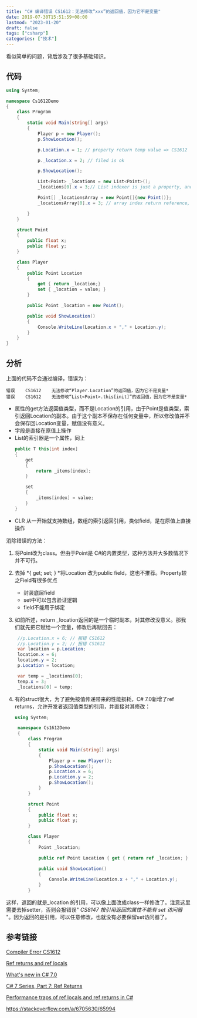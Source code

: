 ```yaml
---
title: "C# 编译错误 CS1612：无法修改“xxx”的返回值，因为它不是变量"
date: 2019-07-30T15:51:59+08:00
lastmod: "2023-01-20"
draft: false
tags: ["csharp"]
categories: ["技术"]
---
```


看似简单的问题，背后涉及了很多基础知识。<!--more-->

## 代码 ##

```csharp
using System;

namespace Cs1612Demo
{
    class Program
    {
        static void Main(string[] args)
        {
            Player p = new Player();
            p.ShowLocation();

            p.Location.x = 1; // property return temp value => CS1612

            p._location.x = 2; // filed is ok

            p.ShowLocation();

            List<Point> _locations = new List<Point>();
            _locations[0].x = 3;// List indexer is just a property, and property return temp value => CS1612CS1612

            Point[] _locationsArray = new Point[]{new Point()};
            _locationsArray[0].x = 3; // array index return reference, ok

        }
    }

    struct Point
    {
        public float x;
        public float y;
    }

    class Player
    {
        public Point Location
        {
            get { return _location;}
            set { _location = value; }
        }

        public Point _location = new Point();

        public void ShowLocation()
        {
            Console.WriteLine(Location.x + "," + Location.y);
        }
    }
}
```

## 分析 ##

上面的代码不会通过编译，错误为：

```nohighlight
错误    CS1612    无法修改“Player.Location”的返回值，因为它不是变量*
错误    CS1612    无法修改“List<Point>.this[init]”的返回值，因为它不是变量*
```

* 属性的get方法返回值类型，而不是Location的引用，由于Point是值类型，索引返回Location的副本。由于这个副本不保存在任何变量中，所以修改值并不会保存回Location变量，赋值没有意义。
* 字段是直接在原值上操作
* List的索引器是一个属性，同上
    ```csharp
    public T this[int index] 
    {
        get 
        {
            return _items[index]; 
        }

        set 
        {
            _items[index] = value;
        }
    }
    ```
* CLR 从一开始就支持数组，数组的索引返回引用，类似field，是在原值上直接操作

消除错误的方法：

1. 将Point改为class。但由于Point是 C#的内置类型，这种方法并大多数情况下并不可行。

2. 去掉 *{ get; set; } *将Location 改为public field，这也不推荐。Property较之Field有很多优点

   * 封装底层field
   * set中可以包含验证逻辑
   * field不能用于绑定

3. 如前所述，return _location返回的是一个临时副本，对其修改没意义。那我们就先把它赋给一个变量，修改后再赋回去：

   ```csharp
    //p.Location.x = 6; // 报错 CS1612
    //p.Location.y = 2; // 报错 CS1612
    var location = p.Location;
    location.x = 6;
    location.y = 2;
    p.Location = location;

    var temp = _locations[0];
    temp.x = 3;
    _locations[0] = temp;
   ```

4. 有的struct很大，为了避免按值传递带来的性能损耗，C# 7.0新增了ref returns，允许开发者返回值类型的引用，并直接对其修改：

   ```csharp
   using System;

    namespace Cs1612Demo
    {
        class Program
        {
            static void Main(string[] args)
            {
                Player p = new Player();
                p.ShowLocation();
                p.Location.x = 6;
                p.Location.y = 2;
                p.ShowLocation();
            }
        }

        struct Point
        {
            public float x;
            public float y;
        }

        class Player
        {
            Point _location;

            public ref Point Location { get { return ref _location; } }

            public void ShowLocation()
            {
                Console.WriteLine(Location.x + "," + Location.y);
            }
        }
   ```

这样，返回的就是_location 的引用，可以像上面改成class一样修改了。注意这里需要去掉setter，否则会报错误" *CS8147    按引用返回的属性不能有 set 访问器* "。因为返回的是引用，可以任意修改，也就没有必要保留set访问器了。

## 参考链接 ##

[Compiler Error CS1612](https://docs.microsoft.com/en-us/dotnet/csharp/language-reference/compiler-messages/cs1612)

[Ref returns and ref locals](https://docs.microsoft.com/en-us/dotnet/csharp/programming-guide/classes-and-structs/ref-returns)

[What's new in C# 7.0](https://docs.microsoft.com/en-us/dotnet/csharp/whats-new/csharp-7)

[C# 7 Series, Part 7: Ref Returns](https://blogs.msdn.microsoft.com/mazhou/2017/12/12/c-7-series-part-7-ref-returns/)

[Performance traps of ref locals and ref returns in C#
](https://devblogs.microsoft.com/premier-developer/performance-traps-of-ref-locals-and-ref-returns-in-c/)

https://stackoverflow.com/a/6705630/65994


